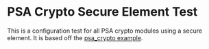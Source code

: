 # PSA Crypto Secure Element Test

This is a configuration test for all PSA crypto modules using a secure element.
It is based off the [psa_crypto example](../../../examples/advanced/psa_crypto/README.md).
